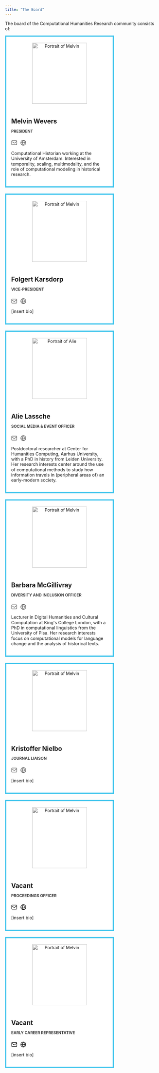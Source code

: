 ```yaml
---
title: "The Board"
---
```


<style>
h1 {
  margin-bottom: 1.5rem;
  text-align: center;
  font-weight: normal;
  letter-spacing: 0.3px;
}

.grid {
    display: grid;
    grid-template-columns: repeat(auto-fit, minmax(250px, 1fr));
    gap: 20px;
    padding: 0px;
    padding-bottom: 20px;
    max-width: calc(3 * 350px); /* Max 3 columns */
}

.profile-card {
  background-color: white;
  border-radius: 0;
  overflow: hidden;
  max-width: 350px;
  border: 4px solid #41C5ED;
}

.profile-card:hover {
  box-shadow: 0 3px 6px rgba(0,0,0,0.12);
}

.profile-image-container {
  padding-top: 20px; /* Add space above the image */
  text-align: center; /* Center the image horizontally */
}

.profile-image {
  width: 180px; /* Square image */
  height: 200px;
  object-fit: cover;
  display: block;
  margin: 0 auto; /* Center the image */
  /* Make BW: https://www.w3schools.com/howto/howto_css_image_bw.asp */
  -webkit-filter: grayscale(100%); /* Safari 6.0 - 9.0 */
  filter: grayscale(100%);
}

.profile-details {
  padding: 1rem;
  font-size: 0.8rem;
}

.profile-name {
  font-size: 1.3rem;
  font-weight: bold;
  margin-bottom: 0.25rem;
}

.profile-title {
  color: #3b3b3b;
  font-size: 0.8rem;
  font-weight: 700;
  text-transform: uppercase;
}

/* Modified profile-mail and profile-link to use icons */
.profile-mail, .profile-link {
  display: inline-block;
  margin-right: 6px;
  margin-top: 0.5rem;
  color: #666;
  transition: color 0.2s ease;
}

.profile-mail:hover, .profile-link:hover {
  color: #41C5ED;
}

.profile-mail svg, .profile-link svg {
  width: 20px;
  height: 20px;
}

.profile-bio {
  font-size: 0.9rem;
  line-height: 1.2;
  margin-top: 0.8rem;
}

/* Responsive Fixes */
@media (max-width: 1024px) {
  .container {
    max-width: 100%;
  }
}

@media (max-width: 768px) {
  .grid {
    grid-template-columns: repeat(auto-fill, minmax(220px, 1fr));
  }
  
  .profile-card {
    max-width: 220px;
  }
  
  .profile-image {
    width: 180px;
    height: 180px;
  }
}

@media (max-width: 480px) {
  .grid {
    grid-template-columns: 1fr;
  }
  
  .profile-card {
    max-width: 100%;
  }
  
  .profile-image {
    width: 240px;
    height: 240px;
  }
}
</style>

The board of the Computational Humanities Research community consists of:
    <div class="grid">
      <!-- profile 1 -->
      <div class="profile-card">
       <div class="profile-image-container">
        <img class="profile-image" src="/images/about/board/place_holder.png" alt="Portrait of Melvin">
        </div>
        <div class="profile-details">
          <h2 class="profile-name">Melvin Wevers</h2>
          <p class="profile-title">President</p>
          <a href="mailto: melvin@computational-humanities-research.org" title="Email" class="profile-mail">
            <svg xmlns="http://www.w3.org/2000/svg" viewBox="0 0 24 24" fill="none" stroke="currentColor" stroke-width="2" stroke-linecap="round" stroke-linejoin="round">
            <rect x="2" y="4" width="20" height="16" rx="2" ry="2"></rect>
            <path d="M22 7l-10 7L2 7"></path>
          </svg>
          </a>
           <a href="http://www.melvinwevers.nl" target="_blank" rel="noopener noreferrer" title="Website" class="profile-link">
        <svg xmlns="http://www.w3.org/2000/svg" viewBox="0 0 24 24" fill="none" stroke="currentColor" stroke-width="2" stroke-linecap="round" stroke-linejoin="round">
          <circle cx="12" cy="12" r="10"></circle>
          <line x1="2" y1="12" x2="22" y2="12"></line>
          <path d="M12 2a15.3 15.3 0 014 10 15.3 15.3 0 01-4 10 15.3 15.3 0 01-4-10 15.3 15.3 0 014-10z"></path>
        </svg>
          </a>
          <p class="profile-bio">Computational Historian working at the University of Amsterdam. Interested in temporality, scaling, multimodality, and the role of computational modeling in historical research.</p>
        </div>
      </div>
      <!-- profile 2 -->
      <div class="profile-card">
       <div class="profile-image-container">
        <img class="profile-image" src="/images/about/board/place_holder.png" alt="Portrait of Melvin">
        </div>
        <div class="profile-details">
          <h2 class="profile-name">Folgert Karsdorp</h2>
          <p class="profile-title">Vice-President</p>
                    <a href="mailto: folgert@computational-humanities-research.org" title="Email" class="profile-mail">
            <svg xmlns="http://www.w3.org/2000/svg" viewBox="0 0 24 24" fill="none" stroke="currentColor" stroke-width="2" stroke-linecap="round" stroke-linejoin="round">
            <rect x="2" y="4" width="20" height="16" rx="2" ry="2"></rect>
            <path d="M22 7l-10 7L2 7"></path>
          </svg>
          </a>
           <a href="https://www.karsdorp.io/" target="_blank" rel="noopener noreferrer" title="Website" class="profile-link">
        <svg xmlns="http://www.w3.org/2000/svg" viewBox="0 0 24 24" fill="none" stroke="currentColor" stroke-width="2" stroke-linecap="round" stroke-linejoin="round">
          <circle cx="12" cy="12" r="10"></circle>
          <line x1="2" y1="12" x2="22" y2="12"></line>
          <path d="M12 2a15.3 15.3 0 014 10 15.3 15.3 0 01-4 10 15.3 15.3 0 01-4-10 15.3 15.3 0 014-10z"></path>
        </svg>
          </a>
          <p class="profile-bio">[insert bio]</p>
        </div>
      </div>
      <!-- profile 3 -->
      <div class="profile-card">
       <div class="profile-image-container">
        <img class="profile-image" src="/images/about/board/Alie.jpg" alt="Portrait of Alie">
        </div>
        <div class="profile-details">
          <h2 class="profile-name">Alie Lassche</h2>
          <p class="profile-title">Social Media & Event Officer</p>
           <a href="mailto: alie@computational-humanities-research.org" title="Email" class="profile-mail">
            <svg xmlns="http://www.w3.org/2000/svg" viewBox="0 0 24 24" fill="none" stroke="currentColor" stroke-width="2" stroke-linecap="round" stroke-linejoin="round">
            <rect x="2" y="4" width="20" height="16" rx="2" ry="2"></rect>
            <path d="M22 7l-10 7L2 7"></path>
          </svg>
          </a>
           <a href="https://pure.au.dk/portal/en/persons/a.w.lassche%40cas.au.dk" target="_blank" rel="noopener noreferrer" title="Website" class="profile-link">
        <svg xmlns="http://www.w3.org/2000/svg" viewBox="0 0 24 24" fill="none" stroke="currentColor" stroke-width="2" stroke-linecap="round" stroke-linejoin="round">
          <circle cx="12" cy="12" r="10"></circle>
          <line x1="2" y1="12" x2="22" y2="12"></line>
          <path d="M12 2a15.3 15.3 0 014 10 15.3 15.3 0 01-4 10 15.3 15.3 0 01-4-10 15.3 15.3 0 014-10z"></path>
        </svg>
          </a>
          <p class="profile-bio">Postdoctoral researcher at Center for Humanities Computing, Aarhus University, with a PhD in history from Leiden University. Her research interests center around the use of computational methods to study how information travels in (peripheral areas of) an early-modern society.</p>
        </div>
      </div>
      <!-- profile 4 -->
      <!-- profile 2 -->
      <div class="profile-card">
       <div class="profile-image-container">
        <img class="profile-image" src="/images/about/board/Barbara.jpg" alt="Portrait of Melvin">
        </div>
        <div class="profile-details">
          <h2 class="profile-name">Barbara McGillivray</h2>
          <p class="profile-title">Diversity and Inclusion Officer</p>
            <a href="mailto: barbara@computational-humanities-research.org" title="Email" class="profile-mail">
            <svg xmlns="http://www.w3.org/2000/svg" viewBox="0 0 24 24" fill="none" stroke="currentColor" stroke-width="2" stroke-linecap="round" stroke-linejoin="round">
            <rect x="2" y="4" width="20" height="16" rx="2" ry="2"></rect>
            <path d="M22 7l-10 7L2 7"></path>
          </svg>
          </a>
                <a href="https://www.kcl.ac.uk/people/barbara-mcgillivray" target="_blank" rel="noopener noreferrer" title="Website" class="profile-link">
        <svg xmlns="http://www.w3.org/2000/svg" viewBox="0 0 24 24" fill="none" stroke="currentColor" stroke-width="2" stroke-linecap="round" stroke-linejoin="round">
          <circle cx="12" cy="12" r="10"></circle>
          <line x1="2" y1="12" x2="22" y2="12"></line>
          <path d="M12 2a15.3 15.3 0 014 10 15.3 15.3 0 01-4 10 15.3 15.3 0 01-4-10 15.3 15.3 0 014-10z"></path>
        </svg>
      </a>
          <p class="profile-bio">Lecturer in Digital Humanities and Cultural Computation at King's College London, with a PhD in computational linguistics from the University of Pisa. Her research interests focus on computational models for language change and the analysis of historical texts.</p>
        </div>
      </div>
      <!-- profile 5 -->
      <div class="profile-card">
       <div class="profile-image-container">
        <img class="profile-image" src="/images/about/board/place_holder.png" alt="Portrait of Melvin">
        </div>
        <div class="profile-details">
          <h2 class="profile-name">Kristoffer Nielbo</h2>
          <p class="profile-title">Journal Liaison</p>
            <a href="mailto: kristoffer@computational-humanities-research.org" title="Email" class="profile-mail">
            <svg xmlns="http://www.w3.org/2000/svg" viewBox="0 0 24 24" fill="none" stroke="currentColor" stroke-width="2" stroke-linecap="round" stroke-linejoin="round">
            <rect x="2" y="4" width="20" height="16" rx="2" ry="2"></rect>
            <path d="M22 7l-10 7L2 7"></path>
          </svg>
          </a>
           <a href="https://pure.au.dk/portal/da/persons/kln%40cas.au.dk" target="_blank" rel="noopener noreferrer" title="Website" class="profile-link">
        <svg xmlns="http://www.w3.org/2000/svg" viewBox="0 0 24 24" fill="none" stroke="currentColor" stroke-width="2" stroke-linecap="round" stroke-linejoin="round">
          <circle cx="12" cy="12" r="10"></circle>
          <line x1="2" y1="12" x2="22" y2="12"></line>
          <path d="M12 2a15.3 15.3 0 014 10 15.3 15.3 0 01-4 10 15.3 15.3 0 01-4-10 15.3 15.3 0 014-10z"></path>
        </svg>
          </a>
          <p class="profile-bio">[insert bio]</p>
        </div>
      </div>
            <!-- profile 6 NB !! MAIL:TO AND WEBSITE-->
        <div class="profile-card">
       <div class="profile-image-container">
        <img class="profile-image" src="/images/about/board/place_holder.png" alt="Portrait of Melvin">
        </div>
        <div class="profile-details">
          <h2 class="profile-name">Vacant</h2>
          <p class="profile-title">Proceedings Officer</p>
            <a href="" title="Email" class="profile-mail"> 
            <svg xmlns="http://www.w3.org/2000/svg" viewBox="0 0 24 24" fill="none" stroke="currentColor" stroke-width="2" stroke-linecap="round" stroke-linejoin="round">
            <rect x="2" y="4" width="20" height="16" rx="2" ry="2"></rect>
            <path d="M22 7l-10 7L2 7"></path>
          </svg>
          </a>
           <a href="" target="_blank" rel="noopener noreferrer" title="Website" class="profile-link">
        <svg xmlns="http://www.w3.org/2000/svg" viewBox="0 0 24 24" fill="none" stroke="currentColor" stroke-width="2" stroke-linecap="round" stroke-linejoin="round">
          <circle cx="12" cy="12" r="10"></circle>
          <line x1="2" y1="12" x2="22" y2="12"></line>
          <path d="M12 2a15.3 15.3 0 014 10 15.3 15.3 0 01-4 10 15.3 15.3 0 01-4-10 15.3 15.3 0 014-10z"></path>
        </svg>
          </a>
          <p class="profile-bio">[insert bio]</p>
        </div>
      </div>
            <!-- profile 6 NB !! MAIL:TO AND WEBSITE-->
        <div class="profile-card">
       <div class="profile-image-container">
        <img class="profile-image" src="/images/about/board/place_holder.png" alt="Portrait of Melvin">
        </div>
        <div class="profile-details">
          <h2 class="profile-name">Vacant</h2>
          <p class="profile-title">Early Career Representative</p>
            <a href="" title="Email" class="profile-mail"> 
            <svg xmlns="http://www.w3.org/2000/svg" viewBox="0 0 24 24" fill="none" stroke="currentColor" stroke-width="2" stroke-linecap="round" stroke-linejoin="round">
            <rect x="2" y="4" width="20" height="16" rx="2" ry="2"></rect>
            <path d="M22 7l-10 7L2 7"></path>
          </svg>
          </a>
           <a href="" target="_blank" rel="noopener noreferrer" title="Website" class="profile-link">
        <svg xmlns="http://www.w3.org/2000/svg" viewBox="0 0 24 24" fill="none" stroke="currentColor" stroke-width="2" stroke-linecap="round" stroke-linejoin="round">
          <circle cx="12" cy="12" r="10"></circle>
          <line x1="2" y1="12" x2="22" y2="12"></line>
          <path d="M12 2a15.3 15.3 0 014 10 15.3 15.3 0 01-4 10 15.3 15.3 0 01-4-10 15.3 15.3 0 014-10z"></path>
        </svg>
          </a>
          <p class="profile-bio">[insert bio]</p>
        </div>
      </div>
      </div>